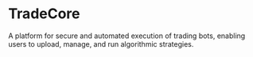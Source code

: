 # TradeCore
A platform for secure and automated execution of trading bots, enabling users to upload, manage, and run algorithmic strategies.

